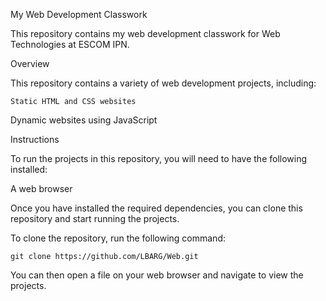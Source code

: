 My Web Development Classwork

This repository contains my web development classwork for Web Technologies at ESCOM IPN.

Overview

This repository contains a variety of web development projects, including:

    Static HTML and CSS websites
   Dynamic websites using JavaScript

Instructions

To run the projects in this repository, you will need to have the following installed:

   A web browser

Once you have installed the required dependencies, you can clone this repository and start running the projects.

To clone the repository, run the following command:

	git clone https://github.com/LBARG/Web.git

You can then open a file on your web browser and navigate to view the projects. 
